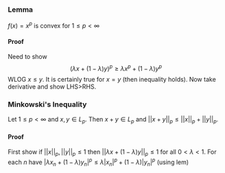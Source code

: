 ### Lemma
$f(x)=x^p$ is convex for $1\leq p<\infty$
#### Proof
Need to show $$
(\lambda x+(1-\lambda)y)^p\geq \lambda x^p +(1-\lambda)y^p
$$ WLOG $x\leq y$. It is certainly true for $x=y$ (then inequality holds). Now take derivative and show LHS>RHS.

### Minkowski's Inequality
Let $1\leq p<\infty$ and $x,y\in L_{p}$. Then $x+y\in L_{p}$ and $||x+y||_{p}\leq ||x||_{p}+||y||_{p}$.
#### Proof
First show if $||x||_{p}, ||y||_{p}\leq 1$ then $||\lambda x+(1-\lambda)y||_{p}\leq 1$ for all $0<\lambda<1$. 
For each $n$ have $|\lambda x_{n}+(1-\lambda)y_{n}|^p\leq \lambda|x_{n}|^p+(1-\lambda)|y_{n}|^p$ (using lem)